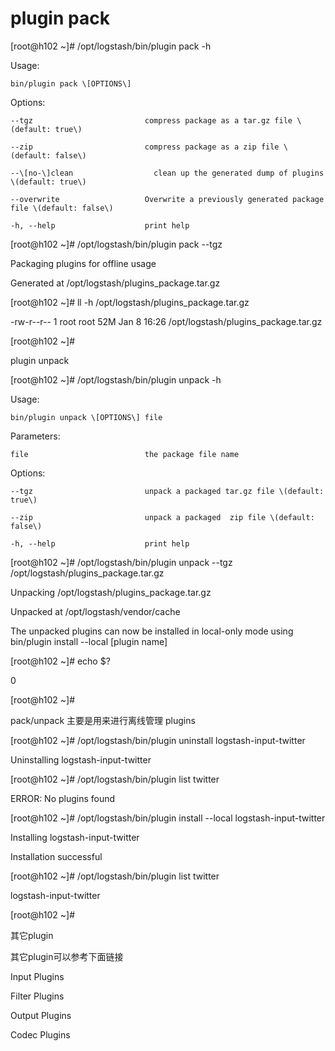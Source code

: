 # plugin pack

\[root@h102 ~\]\# /opt/logstash/bin/plugin pack -h

Usage:

    bin/plugin pack \[OPTIONS\]



Options:

    --tgz                         compress package as a tar.gz file \(default: true\)

    --zip                         compress package as a zip file \(default: false\)

    --\[no-\]clean                  clean up the generated dump of plugins \(default: true\)

    --overwrite                   Overwrite a previously generated package file \(default: false\)

    -h, --help                    print help

\[root@h102 ~\]\# /opt/logstash/bin/plugin pack   --tgz  

Packaging plugins for offline usage

Generated at /opt/logstash/plugins\_package.tar.gz

\[root@h102 ~\]\# ll -h /opt/logstash/plugins\_package.tar.gz

-rw-r--r-- 1 root root 52M Jan  8 16:26 /opt/logstash/plugins\_package.tar.gz

\[root@h102 ~\]\# 

plugin unpack

\[root@h102 ~\]\# /opt/logstash/bin/plugin unpack -h

Usage:

    bin/plugin unpack \[OPTIONS\] file



Parameters:

    file                          the package file name



Options:

    --tgz                         unpack a packaged tar.gz file \(default: true\)

    --zip                         unpack a packaged  zip file \(default: false\)

    -h, --help                    print help

\[root@h102 ~\]\# /opt/logstash/bin/plugin unpack --tgz /opt/logstash/plugins\_package.tar.gz

Unpacking /opt/logstash/plugins\_package.tar.gz

Unpacked at /opt/logstash/vendor/cache

The unpacked plugins can now be installed in local-only mode using bin/plugin install --local \[plugin name\]

\[root@h102 ~\]\# echo $?

0

\[root@h102 ~\]\# 

pack/unpack 主要是用来进行离线管理 plugins



\[root@h102 ~\]\# /opt/logstash/bin/plugin uninstall logstash-input-twitter

Uninstalling logstash-input-twitter

\[root@h102 ~\]\# /opt/logstash/bin/plugin list twitter

ERROR: No plugins found

\[root@h102 ~\]\# /opt/logstash/bin/plugin install --local logstash-input-twitter

Installing logstash-input-twitter

Installation successful

\[root@h102 ~\]\# /opt/logstash/bin/plugin list twitter

logstash-input-twitter

\[root@h102 ~\]\#

其它plugin

其它plugin可以参考下面链接



Input Plugins



Filter Plugins



Output Plugins



Codec Plugins






